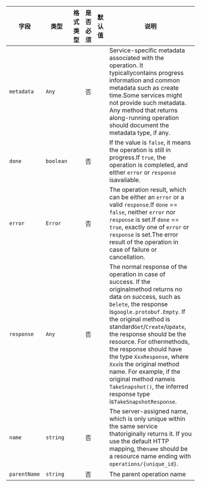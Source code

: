 | 字段 | 类型 | 格式类型 | 是否必须 | 默认值 | 说明 |
|---|---|---|---|---|---|
| `metadata` | `Any` |  | 否 |  | Service-specific metadata associated with the operation.  It typicallycontains progress information and common metadata such as create time.Some services might not provide such metadata.  Any method that returns along-running operation should document the metadata type, if any. |
| `done` | `boolean` |  | 否 |  | If the value is `false`, it means the operation is still in progress.If `true`, the operation is completed, and either `error` or `response` isavailable. |
| `error` | `Error` |  | 否 |  | The operation result, which can be either an `error` or a valid `response`.If `done` == `false`, neither `error` nor `response` is set.If `done` == `true`, exactly one of `error` or `response` is set.The error result of the operation in case of failure or cancellation. |
| `response` | `Any` |  | 否 |  | The normal response of the operation in case of success.  If the originalmethod returns no data on success, such as `Delete`, the response is`google.protobuf.Empty`.  If the original method is standard`Get`/`Create`/`Update`, the response should be the resource.  For othermethods, the response should have the type `XxxResponse`, where `Xxx`is the original method name.  For example, if the original method nameis `TakeSnapshot()`, the inferred response type is`TakeSnapshotResponse`. |
| `name` | `string` |  | 否 |  | The server-assigned name, which is only unique within the same service thatoriginally returns it. If you use the default HTTP mapping, the`name` should be a resource name ending with `operations/{unique_id}`. |
| `parentName` | `string` |  | 否 |  | The parent operation name |
